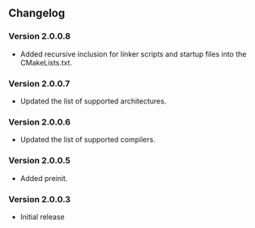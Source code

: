 ## Changelog

### Version 2.0.0.8
 - Added recursive inclusion for linker scripts and startup files into the CMakeLists.txt.

### Version 2.0.0.7
 - Updated the list of supported architectures.

### Version 2.0.0.6
 - Updated the list of supported compilers.

### Version 2.0.0.5
 - Added preinit.

### Version 2.0.0.3
 - Initial release
